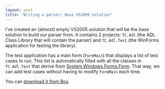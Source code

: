 ```yaml
---
layout: post
title: "Writing a parser: Base VS2005 solution"
---
```


I’ve created an (almost) empty VS2005 solution that will be the base solution to build our parser from. It contains 2 projects: `TC.Adl` (the ADL Class Library that will contain the parser) and `TC.Adl.Test` (the WinForms application for testing the library).

The test application has a main form (`FormMain`) that displays a list of test cases to run. This list is automatically filled with all the classes in `TC.Adl.Test` that derive from [System.Windows.Forms.Form](http://msdn.microsoft.com/en-us/library/system.windows.forms.form.aspx). That way, we can add test cases without having to modify `FormMain` each time.

You can [download it from Box](https://app.box.com/s/9kidi2a2knibx1zs9ek2).